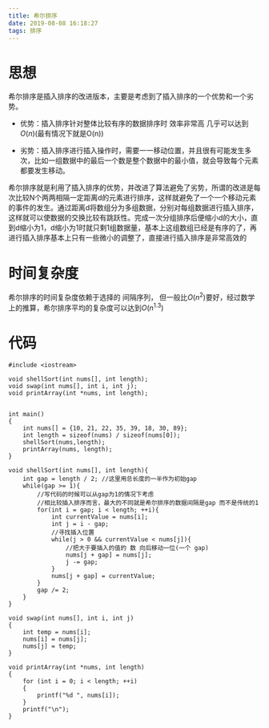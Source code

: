 ```yaml
---
title: 希尔排序
date: 2019-08-08 16:18:27
tags: 排序
---
```

# 思想

希尔排序是插入排序的改进版本，主要是考虑到了插入排序的一个优势和一个劣势。

- 优势：插入排序针对整体比较有序的数据排序时 效率非常高 几乎可以达到$O(n)$(最有情况下就是O(n))

- 劣势：插入排序进行插入操作时，需要一一移动位置，并且很有可能发生多次，比如一组数据中的最后一个数是整个数据中的最小值，就会导致每个元素都要发生移动。

希尔排序就是利用了插入排序的优势，并改进了算法避免了劣势，所谓的改进是每次比较N个两两相隔一定距离d的元素进行排序，这样就避免了一个一个移动元素的事件的发生。通过距离d将数组分为多组数据，分别对每组数据进行插入排序，这样就可以使数据的交换比较有跳跃性。完成一次分组排序后便缩小d的大小，直到d缩小为1，d缩小为1时就只剩1组数据量，基本上这组数组已经是有序的了，再进行插入排序基本上只有一些微小的调整了，直接进行插入排序是非常高效的

# 时间复杂度
希尔排序的时间复杂度依赖于选择的 间隔序列， 但一般比$O(n^2)$要好，经过数学上的推算，希尔排序平均的复杂度可以达到$O(n^1.3)$


# 代码
```
#include <iostream>

void shellSort(int nums[], int length);
void swap(int nums[], int i, int j);
void printArray(int *nums, int length);


int main()
{
    int nums[] = {10, 21, 22, 35, 39, 18, 30, 89};
    int length = sizeof(nums) / sizeof(nums[0]);
    shellSort(nums,length);
    printArray(nums, length);
}

void shellSort(int nums[], int length){
    int gap = length / 2; //这里用总长度的一半作为初始gap
    while(gap >= 1){
        //写代码的时候可以从gap为1的情况下考虑
        //相比较插入排序而言，最大的不同就是希尔排序的数据间隔是gap 而不是传统的1
        for(int i = gap; i < length; ++i){
            int currentValue = nums[i];
            int j = i - gap;
            //寻找插入位置
            while(j > 0 && currentValue < nums[j]){
                //把大于要插入的值的 数 向后移动一位(一个 gap)
                nums[j + gap] = nums[j];
                j -= gap;
            }
            nums[j + gap] = currentValue;
        }
        gap /= 2;
    }
}

void swap(int nums[], int i, int j)
{
    int temp = nums[i];
    nums[i] = nums[j];
    nums[j] = temp;
}

void printArray(int *nums, int length)
{
    for (int i = 0; i < length; ++i)
    {
        printf("%d ", nums[i]);
    }
    printf("\n");
}

```
